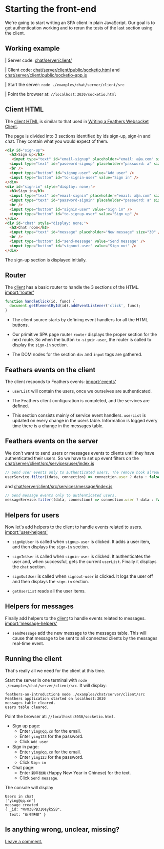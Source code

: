 # Starting the front-end

We're going to start writing an SPA client in plain JavaScript.
Our goal is to get authentication working
and to rerun the tests of the last section using the client.

## Working example

| Server code: [chat/server/client/](https://github.com/eddyystop/feathers-an-introduction/blob/master/examples/chat/server/client/)

| Client code: [chat/server/client/public/socketio.html](https://github.com/eddyystop/feathers-an-introduction/blob/master/examples/chat/server/client/public/socketio.html)
and
[chat/server/client/public/socketio-app.js](https://github.com/eddyystop/feathers-an-introduction/blob/master/examples/chat/server/client/public/socketio-app.js)

| Start the server: `node ./examples/chat/server/client/src`

| Point the browser at: `//localhost:3030/socketio.html`

## Client HTML

The [client HTML](https://github.com/eddyystop/feathers-an-introduction/blob/master/examples/chat/server/client/public/socketio.html)
is similar to that used in
[Writing a Feathers Websocket Client](../../step-by-step/basic-feathers/socket-client.md).

The page is divided into 3 sections identified by ids sign-up, sign-in and chat.
They contain what you would expect of them.

```HTML
<div id="sign-up">
  <h3>Sign up</h3>
   <input type="text" id="email-signup" placeholder="email: a@a.com" size="15" />
  <input type="text" id="password-signup" placeholder="password: a" size="15" />
  <br />
  <input type="button" id="signup-user" value="Add user" />
  <input type="button" id="to-signin-user" value="Sign in" />
</div>
<div id="sign-in" style="display: none;">
  <h3>Sign in</h3>
  <input type="text" id="email-signin" placeholder="email: a@a.com" size="15" />
  <input type="text" id="password-signin" placeholder="password: a" size="15" />
  <br />
  <input type="button" id="signin-user" value="Sign in" />
  <input type="button" id="to-signup-user" value="Sign up" />
</div>
<div id="chat" style="display: none;">
  <h3>Chat room</h3>
  <input type="text" id="message" placeholder="New message" size="30" />
  <br />
  <input type="button" id="send-message" value="Send message" />
  <input type="button" id="signout-user" value="Sign out" />
</div>
```

The sign-up section is displayed initially.

## Router

The
[client](https://github.com/eddyystop/feathers-an-introduction/blob/master/examples/chat/server/client/public/socketio-app.js)
has a basic router to handle the 3 sections of the HTML.
[import:'router'](../../examples/chat/server/client/public/socketio-app.js)
```javascript
function handleClick(id, func) {
  document.getElementById(id).addEventListener('click', func);
}
```

- The client source starts by defining event handlers for all the HTML buttons.

- Our primitive SPA page router `router` displays the proper section for the next route.
So when the button `to-signin-user`, the router is called to display the `sign-in` section.

- The DOM nodes for the section `div` and `input` tags are gathered.

## Feathers events on the client

The client responds to Feathers events:
[import:'events'](../../examples/chat/server/client/public/socketio-app.js)

- `userList` will contain the users, once we ourselves are authenticated.

- The Feathers client configuration is completed,
and the services are defined.

- This section consists mainly of service event handlers.
`userList` is updated on every change in the users table.
Information is logged every time there is a change in the messages table.

## Feathers events on the server

We don't want to send users or messages events to clients
until they have authenticated their users.
So we have to set up event filters on the
[chat/server/client/src/services/user/index.js](https://github.com/eddyystop/feathers-an-introduction/blob/master/examples/chat/server/client/src/services/user/index.js)

```javascript
// Send user events only to authenticated users. The remove hook already removed the password.
userService.filter((data, connection) => connection.user ? data : false);
````
and
[chat/server/client/src/services/message/index.js](https://github.com/eddyystop/feathers-an-introduction/blob/master/examples/chat/server/client/src/services/message/index.js)
```javascript
// Send message events only to authenticated users.
messageService.filter((data, connection) => connection.user ? data : false);
````

## Helpers for users

Now let's add helpers to the
[client](https://github.com/eddyystop/feathers-an-introduction/blob/master/examples/chat/server/client/public/socketio-app.js)
to handle events related to users.
[import:'user-helpers'](../../examples/chat/server/client/public/socketio-app.js)

- `signUpUser` is called when `signup-user` is clicked.
It adds a user item, and then displays the `sign-in` section.

- `signInUser` is called when `signin-user` is clicked.
It authenticates the user and, when successful,
gets the current `userList`.
Finally it displays the `chat` section.

- `signOutUser` is called when `signout-user` is clicked.
It logs the user off and then displays the `sign-in` section.

- `getUserList` reads all the user items.

## Helpers for messages

Finally add helpers to the
[client](https://github.com/eddyystop/feathers-an-introduction/blob/master/examples/chat/server/client/public/socketio-app.js)
to handle events related to messages.
[import:'message-helpers'](../../examples/chat/server/client/public/socketio-app.js)

- `sendMessage` add the new message to the messages table.
This will cause that message to be sent to all connected clients
by the messages real-time event.

## Running the client

That's really all we need for the client at this time.

Start the server in one terminal with `node ./examples/chat/server/client/src`.
It will display:
```text
feathers-an-introduction$ node ./examples/chat/server/client/src
Feathers application started on localhost:3030
messages table cleared.
users table cleared.
```

Point the browser at: `//localhost:3030/socketio.html`.

- Sign up page:
    - Enter `ying@qq.cn` for the email.
    - Enter `ying123` for the password.
    - Click `Add user`
- Sign in page:
    - Enter `ying@qq.cn` for the email.
    - Enter `ying123` for the password.
    - Click `Sign in`
- Chat page:
    - Enter `新年快樂` (Happy New Year in Chinese) for the text.
    - Click `Send message`.
    
The console will display
```text
Users in chat
["ying@qq.cn"]
message created
{ _id: "Wvm38PB310eykSSB",
  text: "新年快樂" }
```

## Is anything wrong, unclear, missing?
[Leave a comment.](https://github.com/eddyystop/feathers-an-introduction/issues/new?title=Comment:Chat-Server-Start-frontend&body=Comment:Chat-Server-Start-frontend)
